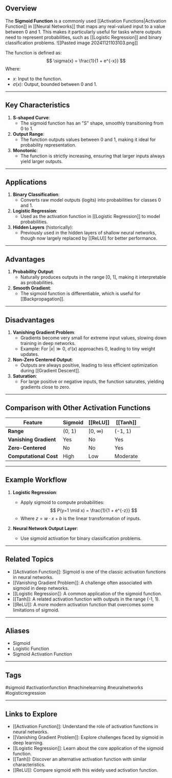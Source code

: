 ## Overview
The **Sigmoid Function** is a commonly used [[Activation Functions|Activation Function]] in [[Neural Networks]] that maps any real-valued input to a value between 0 and 1. This makes it particularly useful for tasks where outputs need to represent probabilities, such as [[Logistic Regression]] and binary classification problems.
![[Pasted image 20241121103103.png]]

The function is defined as:
$$
\sigma(x) = \frac{1}{1 + e^{-x}}
$$
Where:
- $x$: Input to the function.
- $\sigma(x)$: Output, bounded between 0 and 1.

---

## Key Characteristics

1. **S-shaped Curve**:
   - The sigmoid function has an "S" shape, smoothly transitioning from 0 to 1.
2. **Output Range**:
   - The function outputs values between 0 and 1, making it ideal for probability representation.
3. **Monotonic**:
   - The function is strictly increasing, ensuring that larger inputs always yield larger outputs.

---

## Applications

1. **Binary Classification**:
   - Converts raw model outputs (logits) into probabilities for classes 0 and 1.
2. **Logistic Regression**:
   - Used as the activation function in [[Logistic Regression]] to model probabilities.
3. **Hidden Layers** (historically):
   - Previously used in the hidden layers of shallow neural networks, though now largely replaced by [[ReLU]] for better performance.

---

## Advantages

1. **Probability Output**:
   - Naturally produces outputs in the range [0, 1], making it interpretable as probabilities.
2. **Smooth Gradient**:
   - The sigmoid function is differentiable, which is useful for [[Backpropagation]].

---

## Disadvantages

1. **Vanishing Gradient Problem**:
   - Gradients become very small for extreme input values, slowing down training in deep networks.
   - Example: For $|x| \gg 0$, $\sigma'(x)$ approaches 0, leading to tiny weight updates.
2. **Non-Zero Centered Output**:
   - Outputs are always positive, leading to less efficient optimization during [[Gradient Descent]].
3. **Saturation**:
   - For large positive or negative inputs, the function saturates, yielding gradients close to zero.

---

## Comparison with Other Activation Functions

| Feature               | Sigmoid                       | [[ReLU]]                     | [[Tanh]]                     |
|-----------------------|-------------------------------|------------------------------|------------------------------|
| **Range**             | (0, 1)                       | [0, $\infty$)               | (-1, 1)                     |
| **Vanishing Gradient**| Yes                           | No                           | Yes                          |
| **Zero-Centered**     | No                            | No                           | Yes                          |
| **Computational Cost**| High                         | Low                          | Moderate                     |

---

## Example Workflow

1. **Logistic Regression**:
   - Apply sigmoid to compute probabilities:
     $$
     P(y=1 \mid x) = \frac{1}{1 + e^{-z}}
     $$
   - Where $z = w \cdot x + b$ is the linear transformation of inputs.

2. **Neural Network Output Layer**:
   - Use sigmoid activation for binary classification problems.

---

## Related Topics

- [[Activation Function]]: Sigmoid is one of the classic activation functions in neural networks.
- [[Vanishing Gradient Problem]]: A challenge often associated with sigmoid in deep networks.
- [[Logistic Regression]]: A common application of the sigmoid function.
- [[Tanh]]: A related activation function with outputs in the range (-1, 1).
- [[ReLU]]: A more modern activation function that overcomes some limitations of sigmoid.

---

## Aliases
- Sigmoid
- Logistic Function
- Sigmoid Activation Function

---

## Tags
#sigmoid #activationfunction #machinelearning #neuralnetworks #logisticregression

---

## Links to Explore
- [[Activation Function]]: Understand the role of activation functions in neural networks.
- [[Vanishing Gradient Problem]]: Explore challenges faced by sigmoid in deep learning.
- [[Logistic Regression]]: Learn about the core application of the sigmoid function.
- [[Tanh]]: Discover an alternative activation function with similar characteristics.
- [[ReLU]]: Compare sigmoid with this widely used activation function.
